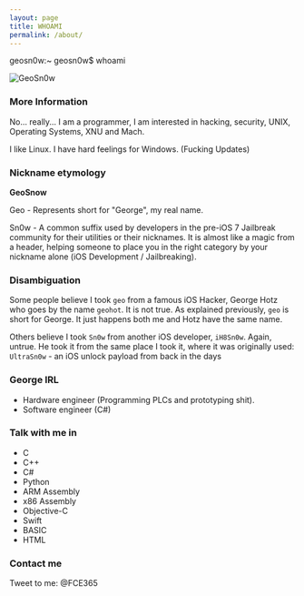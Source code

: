 ```yaml
---
layout: page
title: WHOAMI
permalink: /about/
---
```

<p>

geosn0w:~ geosn0w$ whoami

</p>
<img src="https://image.ibb.co/mkXiMn/lol.png" alt="GeoSn0w">

### More Information

No... really... I am a programmer, I am interested in hacking, security, UNIX, Operating Systems, XNU and Mach.

I like Linux. I have hard feelings for Windows. (Fucking Updates)

### Nickname etymology 
<b>GeoSnow</b>

Geo - Represents short for "George", my real name.

Sn0w - A common suffix used by developers in the pre-iOS 7 Jailbreak community for their utilities or their nicknames. It is almost like a magic from a header, helping someone to place you in the right category by your nickname alone (iOS Development / Jailbreaking).

### Disambiguation
Some people believe I took `geo` from a famous iOS Hacker, George Hotz who goes by the name `geohot`. It is not true. As explained previously, `geo` is short for George. It just happens both me and Hotz have the same name. 

Others believe I took `Sn0w` from another iOS developer, `iH8Sn0w`. Again, untrue. He took it from the same place I took it, where it was originally used: `UltraSn0w` - an iOS unlock payload from back in the days

### George IRL

<ul>
<li>Hardware engineer (Programming PLCs and prototyping shit).</li>
<li>Software engineer (C#)</li>
</ul>

### Talk with me in
<ul>
<li>C</li>
<li>C++</li>
<li>C#</li>
<li>Python</li>
<li>ARM Assembly</li>
<li>x86 Assembly</li>
<li>Objective-C</li>
<li>Swift</li>
<li>BASIC</li>
<li>HTML</li>
</ul>

### Contact me

Tweet to me: @FCE365
